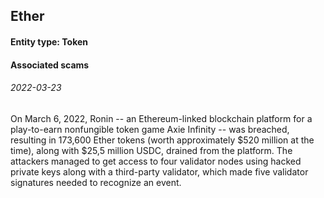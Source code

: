 ## Ether

#### Entity type: Token

#### Associated scams

###### 2022-03-23
On March 6, 2022, Ronin -- an Ethereum-linked blockchain platform for a play-to-earn nonfungible token game Axie Infinity -- was breached, resulting in 173,600 Ether tokens (worth approximately $520 million at the time), along with $25,5 million USDС, drained from the platform. The attackers managed to get access to four validator nodes using hacked private keys along with a third-party validator, which made five validator signatures needed to recognize an event. 
